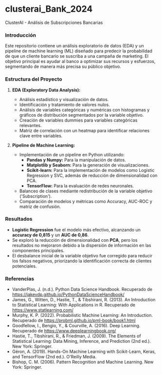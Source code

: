 # clusterai_Bank_2024
ClusterAI - Análisis de Subscripciones Bancarias

### **Introducción**
Este repositorio contiene un análisis exploratorio de datos (EDA) y un pipeline de machine learning (ML) diseñado para predecir la probabilidad de que un cliente bancario se suscriba a una campaña de marketing. El objetivo principal es ayudar al banco a optimizar sus recursos y esfuerzos, segmentando de manera más precisa su público objetivo.

### **Estructura del Proyecto**
1. **EDA (Exploratory Data Analysis):**
   - Análisis estadístico y visualización de datos.
   - Identificación y tratamiento de valores nulos.
   - Análisis de variables categóricas y numéricas con histogramas y gráficos de distribución segmentados por la variable objetivo.
   - Creación de variables dummies para variables categóricas relevantes.
   - Matriz de correlación con un heatmap para identificar relaciones clave entre variables.


2. **Pipeline de Machine Learning:**
   - Implementación de un pipeline en Python utilizando:
     - **Pandas y Numpy:** Para la manipulación de datos.
     - **Matplotlib y Seaborn:** Para la generación de visualizaciones.
     - **Scikit-learn:** Para la implementación de modelos como Logistic Regression y SVC, además de reducción de dimensionalidad con PCA.
     - **TensorFlow:** Para la evaluación de redes neuronales.
   - Balanceo de clases mediante redistribución de la variable objetivo ('Subscription').
   - Comparación de modelos y métricas como Accuracy, AUC-ROC y matriz de confusión.

### **Resultados**
- **Logistic Regression** fue el modelo más efectivo, alcanzando un **accuracy de 0,815** y un **AUC de 0,86**.
- Se exploró la reducción de dimensionalidad con **PCA**, pero los resultados no mejoraron debido a la dispersión de información en las componentes principales.
- El desbalance inicial de la variable objetivo fue corregido para reducir los falsos negativos, priorizando la identificación correcta de clientes potenciales.

### **Referencias**
- VanderPlas, J. (n.d.). Python Data Science Handbook. Recuperado de https://jakevdp.github.io/PythonDataScienceHandbook/
- James, G., Witten, D., Hastie, T., & Tibshirani, R. (2013). An Introduction to Statistical Learning: With Applications in R. Recuperado de https://www.statlearning.com/
- Murphy, K. P. (2022). Probabilistic Machine Learning: An Introduction. Recuperado de https://probml.github.io/pml-book/book1.html
- Goodfellow, I., Bengio, Y., & Courville, A. (2016). Deep Learning. Recuperado de https://www.deeplearningbook.org/
- Hastie, T., Tibshirani, R., & Friedman, J. (2009). The Elements of Statistical Learning: Data Mining, Inference, and Prediction (2nd ed.). New York: Springer.
- Géron, A. (2019). Hands-On Machine Learning with Scikit-Learn, Keras, and TensorFlow (2nd ed.). O'Reilly Media.
- Bishop, C. M. (2006). Pattern Recognition and Machine Learning. New York: Springer.


